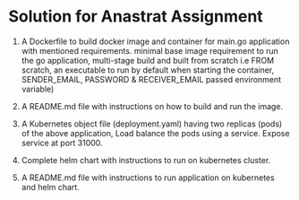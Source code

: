 # Solution for Anastrat Assignment

1. A Dockerfile to build docker image and container for main.go application with mentioned requirements. 
minimal base image requirement to run the go application, 
multi-stage build and built from scratch i.e FROM scratch,
an executable to run by default when starting the container,
SENDER_EMAIL, PASSWORD & RECEIVER_EMAIL passed environment variable)

2. A README.md file with instructions on how to build and run the image.
 
3. A Kubernetes object file (deployment.yaml) having two replicas (pods) of the above application, 
Load balance the pods using a service. 
Expose service at port 31000.
 
4. Complete helm chart with instructions to run on kubernetes cluster.

5. A README.md file with instructions to run application on kubernetes and helm chart.
